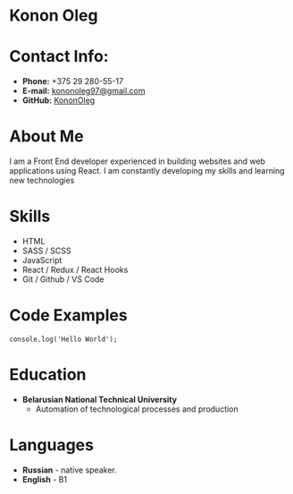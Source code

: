 # Konon Oleg
# Contact Info:

* **Phone:** +375 29 280-55-17
* **E-mail:** [kononoleg97@gmail.com](kononoleg97@gmail.com)
* **GitHub:** [KononOleg](https://github.com/KononOleg)
 
# About Me
I am a Front End developer experienced in building websites and web applications using React. I am constantly developing my skills and learning new technologies

  
# Skills

* HTML
* SASS / SCSS
* JavaScript
* React / Redux / React Hooks
* Git / Github / VS Code

# Code Examples

```
console.log('Hello World');
```

# Education

* **Belarusian National Technical University**
    * Automation of technological processes and production


# Languages

* **Russian** - native speaker.
* **English** - B1 

